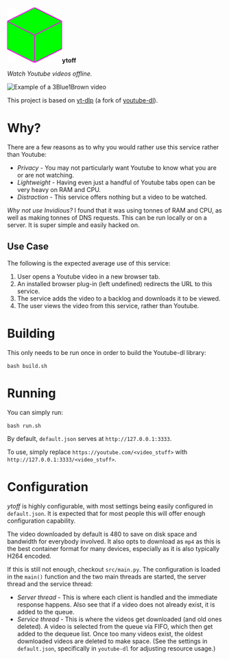 ![](src/logo.svg)**ytoff**

*Watch Youtube videos offline.*

![Example of a
[3Blue1Brown](https://www.youtube.com/channel/UCYO_jab_esuFRV4b17AJtAw)
[video](https://www.youtube.com/watch?v=F3Qixy-r_rQ)](doc/example.png)

This project is based on [yt-dlp](https://github.com/yt-dlp/yt-dlp) (a fork of
[youtube-dl](https://github.com/ytdl-org/youtube-dl)).

# Why?

There are a few reasons as to why you would rather use this service rather than
Youtube:

* *Privacy* - You may not particularly want Youtube to know what you are or are
not watching.
* *Lightweight* - Having even just a handful of Youtube tabs open can be very
heavy on RAM and CPU.
* *Distraction* - This service offers nothing but a video to be watched.

*Why not use Invidious?* I found that it was using tonnes of RAM and CPU, as
well as making tonnes of DNS requests. This can be run locally or on a server.
It is super simple and easily hacked on.

## Use Case

The following is the expected average use of this service:

1. User opens a Youtube video in a new browser tab.
2. An installed browser plug-in (left undefined) redirects the URL to this
service.
3. The service adds the video to a backlog and downloads it to be viewed.
4. The user views the video from this service, rather than Youtube.

# Building

This only needs to be run once in order to build the Youtube-dl library:

    bash build.sh

# Running

You can simply run:

    bash run.sh

By default, `default.json` serves at `http://127.0.0.1:3333`.

To use, simply replace `https://youtube.com/<video_stuff>` with
`http://127.0.0.1:3333/<video_stuff>`.

# Configuration

*ytoff* is highly configurable, with most settings being easily configured in
`default.json`. It is expected that for most people this will offer enough
configuration capability.

The video downloaded by default is 480 to save on disk space and bandwidth for
everybody involved. It also opts to download as `mp4` as this is the best
container format for many devices, especially as it is also typically H264
encoded.

If this is still not enough, checkout `src/main.py`. The configuration is
loaded in the `main()` function and the two main threads are started, the
server thread and the service thread:

* *Server thread* - This is where each client is handled and the immediate
response happens. Also see that if a video does not already exist, it is
added to the queue.
* *Service thread* - This is where the videos get downloaded (and old ones
deleted). A video is selected from the queue via FIFO, which then get added
to the dequeue list. Once too many videos exist, the oldest downloaded videos
are deleted to make space. (See the settings in `default.json`, specifically
in `youtube-dl` for adjusting resource usage.)
